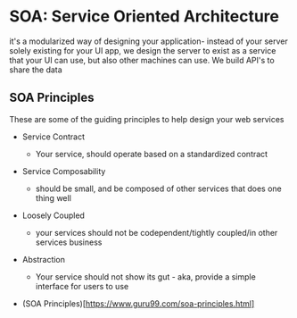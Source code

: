 # SOA: Service Oriented Architecture
it's a modularized way of designing your application- instead of your server solely existing for your UI app, we design the server to exist as a service that your UI can use, but also other machines can use. We build API's to share the data

## SOA Principles
These are some of the guiding principles to help design your web services
- Service Contract
    - Your service, should operate based on a standardized contract
- Service Composability
    - should be small, and be composed of other services that does one thing well
- Loosely Coupled
    - your services should not be codependent/tightly coupled/in other services business
- Abstraction
    - Your service should not show its gut - aka, provide a simple interface for users to use

- (SOA Principles)[https://www.guru99.com/soa-principles.html]
